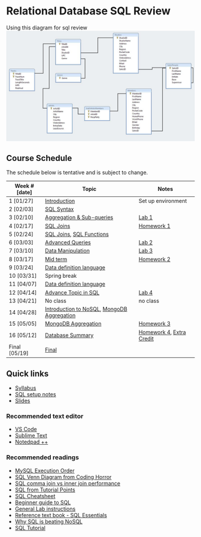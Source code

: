 # Relational Database SQL Review 
Using this diagram for sql review
![Screenshot](blob/lyric.jpg)


## Course Schedule

The schedule below is tentative and is subject to change.

| Week # [date]      | Topic     | Notes |
| ------------------ | --- | --- |
| 1  [01/27]         | [Introduction][1] | Set up environment |
| 2  [02/03]         | [SQL Syntax][2] |  |
| 3  [02/10]         | [Aggregation & Sub-queries][3] | [Lab 1][24] |
| 4  [02/17]         | [SQL Joins][4] | [Homework 1][17] |
| 5  [02/24]         | [SQL Joins][4], [SQL Functions][5] |  |
| 6  [03/03]         | [Advanced Queries][7] | [Lab 2][25] |
| 7  [03/10]         | [Data Manipulation][8] | [Lab 3][26] |
| 8  [03/17]         | [Mid term][6] | [Homework 2][18] |
| 9  [03/24]         | [Data definition language][9] |  |
| 10  [03/31]         | Spring break |  |
| 11 [04/07]         | [Data definition language][9] |  |
| 12 [04/14]         | [Advance Topic in SQL][15] | [Lab 4][27] |
| 13 [04/21]         | No class | no class |
| 14 [04/28]         | [Introduction to NoSQL][10], [MongoDB Aggregation][13] |  |
| 15 [05/05]         | [MongoDB Aggregation][13] | [Homework 3][19] |
| 16 [05/12]         | [Database Summary][12] | [Homework 4][20], [Extra Credit][28] |
| Final [05/19]      | [Final][16] |  |

[1]: notes/introduction.md
[2]: notes/sql-syntax.md
[3]: notes/sql-aggregation.md
[4]: notes/sql-joins.md
[5]: notes/sql-functions.md
[6]: notes/midterm.md
[7]: notes/sql-advanced-queries.md
[8]: notes/sql-data-manipulation.md
[9]: notes/sql-ddl.md
[10]: notes/introduction-nosql.md
[12]: notes/summary.md
[13]: notes/mongo-aggregation.md
[14]: notes/final/md
[15]: notes/sql-optional.md
[16]: notes/final.md
[17]: notes/homeworks/homework1.md
[18]: notes/homeworks/homework2.md
[19]: notes/homeworks/homework3.md
[20]: notes/homeworks/homework4.md
[21]: notes/labs/exercise1.md
[22]: notes/labs/exercise2.md
[23]: notes/labs/exercise3.md
[24]: notes/labs/lab1.md
[25]: notes/labs/lab2.md
[26]: notes/labs/lab3.md
[27]: notes/labs/lab4.md
[28]: notes/homeworks/extracredit.md

## Quick links

* [Syllabus](SYLLABUS.md)
* [SQL setup notes](https://github.com/csula/Utilities/blob/master/setups/mysql.md)
* [Slides](https://csula.github.io/cs1222-spring-2018)

### Recommended text editor

* [VS Code](https://code.visualstudio.com/)
* [Sublime Text](https://www.sublimetext.com/)
* [Notedpad ++](https://notepad-plus-plus.org/)

### Recommended readings

* [MySQL Execution Order](https://stackoverflow.com/a/24128128)
* [SQL Venn Diagram from Coding Horror](https://blog.codinghorror.com/a-visual-explanation-of-sql-joins/)
* [SQL comma join vs inner join performance](https://www.percona.com/blog/2010/04/14/is-there-a-performance-difference-between-join-and-where/)
* [SQL from Tutorial Points](http://www.tutorialspoint.com/sql/)
* [SQL Cheatsheet](http://zeroturnaround.com/rebellabs/sql-cheat-sheet/)
* [Beginner guide to SQL](http://www.sohamkamani.com/blog/2016/07/07/a-beginners-guide-to-sql/)
* [General Lab instructions](labs/README.md)
* [Reference text book - SQL Essentials](https://www.amazon.com/SQL-Essentials-CDROM-Gary-Randolph/dp/1590280296)
* [Why SQL is beating NoSQL](https://blog.timescale.com/why-sql-beating-nosql-what-this-means-for-future-of-data-time-series-database-348b777b847a)
* [SQL Tutorial](http://www.mysqltutorial.org/)

[sublime]: https://www.sublimetext.com/
[atom]: https://atom.io/
[vscode]: https://code.visualstudio.com/
